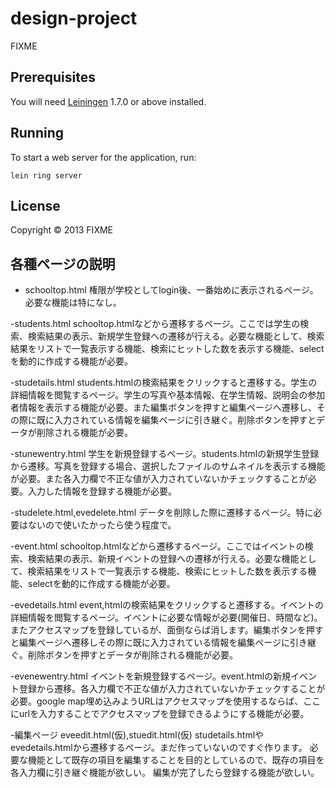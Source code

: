 # design-project

FIXME

## Prerequisites

You will need [Leiningen][1] 1.7.0 or above installed.

[1]: https://github.com/technomancy/leiningen

## Running

To start a web server for the application, run:

    lein ring server

## License

Copyright © 2013 FIXME

## 各種ページの説明
- schooltop.html
権限が学校としてlogin後、一番始めに表示されるページ。必要な機能は特になし。

-students.html
schooltop.htmlなどから遷移するページ。ここでは学生の検索、検索結果の表示、新規学生登録への遷移が行える。必要な機能として、検索結果をリストで一覧表示する機能、検索にヒットした数を表示する機能、selectを動的に作成する機能が必要。

-studetails.html
students.htmlの検索結果をクリックすると遷移する。学生の詳細情報を閲覧するページ。学生の写真や基本情報、在学生情報、説明会の参加者情報を表示する機能が必要。また編集ボタンを押すと編集ページへ遷移し、その際に既に入力されている情報を編集ページに引き継ぐ。削除ボタンを押すとデータが削除される機能が必要。

-stunewentry.html
学生を新規登録するページ。students.htmlの新規学生登録から遷移。写真を登録する場合、選択したファイルのサムネイルを表示する機能が必要。また各入力欄で不正な値が入力されていないかチェックすることが必要。入力した情報を登録する機能が必要。

-studelete.html,evedelete.html
データを削除した際に遷移するページ。特に必要はないので使いたかったら使う程度で。

-event.html
schooltop.htmlなどから遷移するページ。ここではイベントの検索、検索結果の表示、新規イベントの登録への遷移が行える。必要な機能として、検索結果をリストで一覧表示する機能、検索にヒットした数を表示する機能、selectを動的に作成する機能が必要。

-evedetails.html
event,htmlの検索結果をクリックすると遷移する。イベントの詳細情報を閲覧するページ。イベントに必要な情報が必要(開催日、時間など)。またアクセスマップを登録しているが、面倒ならば消します。編集ボタンを押すと編集ページへ遷移しその際に既に入力されている情報を編集ページに引き継ぐ。削除ボタンを押すとデータが削除される機能が必要。

-evenewentry.html
イベントを新規登録するページ。event.htmlの新規イベント登録から遷移。各入力欄で不正な値が入力されていないかチェックすることが必要。google map埋め込みようURLはアクセスマップを使用するならば、ここにurlを入力することでアクセスマップを登録できるようにする機能が必要。

-編集ページ eveedit.html(仮),stuedit.html(仮)
studetails.htmlやevedetails.htmlから遷移するページ。まだ作っていないのですぐ作ります。
必要な機能として既存の項目を編集することを目的としているので、既存の項目を各入力欄に引き継ぐ機能が欲しい。
編集が完了したら登録する機能が欲しい。

